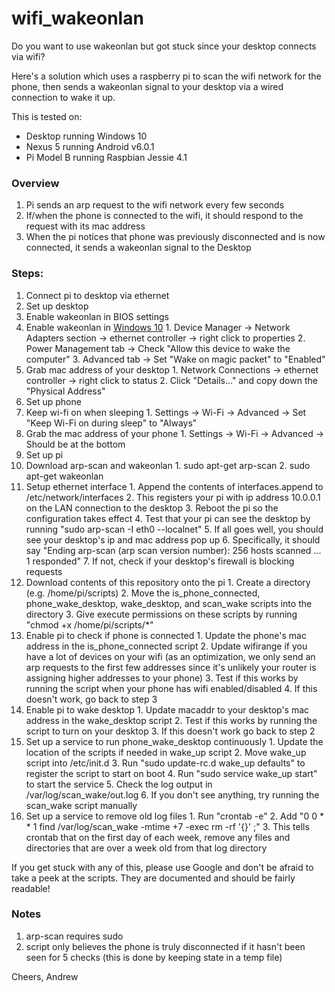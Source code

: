 # wifi_wakeonlan

Do you want to use wakeonlan but got stuck since your desktop connects via wifi?

Here's a solution which uses a raspberry pi to scan the wifi network for the phone, then sends a wakeonlan signal to your desktop via a wired connection to wake it up.

This is tested on:
* Desktop running Windows 10
* Nexus 5 running Android v6.0.1
* Pi Model B running Raspbian Jessie 4.1

### Overview
1. Pi sends an arp request to the wifi network every few seconds
2. If/when the phone is connected to the wifi, it should respond to the request with its mac address
3. When the pi notices that phone was previously disconnected and is now connected, it sends a wakeonlan signal to the Desktop

### Steps:
1. Connect pi to desktop via ethernet
2. Set up desktop
  1. Enable wakeonlan in BIOS settings
  2. Enable wakeonlan in [Windows 10](http://www.groovypost.com/howto/enable-wake-on-lan-windows-10/)
    1. Device Manager -> Network Adapters section -> ethernet controller -> right click to properties
    2. Power Management tab -> Check "Allow this device to wake the computer"
    3. Advanced tab -> Set "Wake on magic packet" to "Enabled"
  3. Grab mac address of your desktop
    1. Network Connections -> ethernet controller -> right click to status
    2. Click "Details..." and copy down the "Physical Address"
3. Set up phone
  1. Keep wi-fi on when sleeping
    1. Settings -> Wi-Fi -> Advanced -> Set "Keep Wi-Fi on during sleep" to "Always"
  2. Grab the mac address of your phone
    1. Settings -> Wi-Fi -> Advanced -> Should be at the bottom
4. Set up pi
  1. Download arp-scan and wakeonlan
    1. sudo apt-get arp-scan
    2. sudo apt-get wakeonlan
  2. Setup ethernet interface
    1. Append the contents of interfaces.append to /etc/network/interfaces
    2. This registers your pi with ip address 10.0.0.1 on the LAN connection to the desktop
    3. Reboot the pi so the configuration takes effect
    4. Test that your pi can see the desktop by running "sudo arp-scan -I eth0 --localnet"
    5. If all goes well, you should see your desktop's ip and mac address pop up
    6. Specifically, it should say "Ending arp-scan (arp scan version number): 256 hosts scanned ... 1 responded"
    7. If not, check if your desktop's firewall is blocking requests
  3. Download contents of this repository onto the pi
    1. Create a directory (e.g. /home/pi/scripts)
    2. Move the is_phone_connected, phone_wake_desktop, wake_desktop, and scan_wake scripts into the directory
    3. Give execute permissions on these scripts by running "chmod +x /home/pi/scripts/*"
  4. Enable pi to check if phone is connected
    1. Update the phone's mac address in the is_phone_connected script
    2. Update wifirange if you have a lot of devices on your wifi (as an optimization, we only send an arp requests to the first few addresses since it's unlikely your router is assigning higher addresses to your phone)
    3. Test if this works by running the script when your phone has wifi enabled/disabled
    4. If this doesn't work, go back to step 3
  5. Enable pi to wake desktop
    1. Update macaddr to your desktop's mac address in the wake_desktop script
    2. Test if this works by running the script to turn on your desktop
    3. If this doesn't work go back to step 2
  6. Set up a service to run phone_wake_desktop continuously
    1. Update the location of the scripts if needed in wake_up script
    2. Move wake_up script into /etc/init.d
    3. Run "sudo update-rc.d wake_up defaults" to register the script to start on boot
    4. Run "sudo service wake_up start" to start the service
    5. Check the log output in /var/log/scan_wake/out.log
    6. If you don't see anything, try running the scan_wake script manually
  7. Set up a service to remove old log files
    1. Run "crontab -e"
    2. Add "0 0 * * 1 find /var/log/scan_wake -mtime +7 -exec rm -rf '{}' \;"
    3. This tells crontab that on the first day of each week, remove any files and directories that are over a week old from that log directory

If you get stuck with any of this, please use Google and don't be afraid to take a peek at the scripts.  They are documented and should be fairly readable!

### Notes
1. arp-scan requires sudo
2. script only believes the phone is truly disconnected if it hasn't been seen for 5 checks (this is done by keeping state in a temp file)

Cheers,
Andrew
